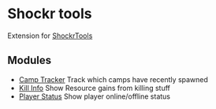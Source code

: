# Shockr tools

Extension for [ShockrTools](https://shockr.dev)

## Modules

-   [Camp Tracker](./src/module/camp.tracker/) Track which camps have recently spawned
-   [Kill Info](./src/module/kill.info/) Show Resource gains from killing stuff
-   [Player Status](./src/module/player.status/) Show player online/offline status
